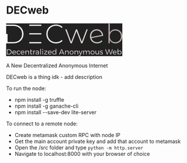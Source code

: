 # DECweb
![Our Logo](logo.png "DECweb")

 A New Decentralized Anonymous Internet

DECweb is a thing idk - add description

To run the node:
 - npm install -g truffle
 - npm install -g ganache-cli
 - npm install --save-dev lite-server

To connect to a remote node:
 - Create metamask custom RPC with node IP
 - Get the main account private key and add that account to metamask
 - Open the /src folder and type ```python -m http.server```
 - Navigate to localhost:8000 with your browser of choice